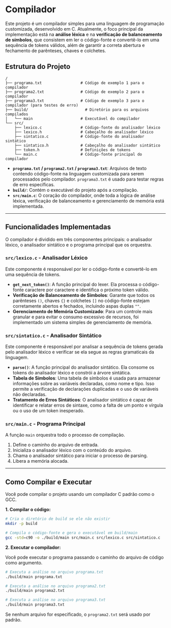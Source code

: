 # Compilador

Este projeto é um compilador simples para uma linguagem de programação customizada, desenvolvido em C. Atualmente, o foco principal da implementação está na **análise léxica** e na **verificação de balanceamento de símbolos**, que consistem em ler o código-fonte e convertê-lo em uma sequência de tokens válidos, além de garantir a correta abertura e fechamento de parênteses, chaves e colchetes.

## Estrutura do Projeto

```
/
├── programa.txt                 # Código de exemplo 1 para o compilador
├── programa2.txt                # Código de exemplo 2 para o compilador
├── programa3.txt                # Código de exemplo 3 para o compilador (para testes de erro)
├── build/                         # Diretório para os arquivos compilados
│   └── main                     # Executável do compilador
└── src/
    ├── lexico.c                 # Código-fonte do analisador léxico
    ├── lexico.h                 # Cabeçalho do analisador léxico
    ├── sintatico.c              # Código-fonte do analisador sintático
    ├── sintatico.h              # Cabeçalho do analisador sintático
    ├── token.h                  # Definições de tokens
    └── main.c                   # Código-fonte principal do compilador
```

- **`programa.txt` / `programa2.txt` / `programa3.txt`**: Arquivos de texto contendo código-fonte na linguagem customizada para serem processados pelo compilador. `programa3.txt` é usado para testar regras de erro específicas.
- **`build/`**: Contém o executável do projeto após a compilação.
- **`src/main.c`**: O coração do compilador, onde toda a lógica de análise léxica, verificação de balanceamento e gerenciamento de memória está implementada.

---

## Funcionalidades Implementadas

O compilador é dividido em três componentes principais: o analisador léxico, o analisador sintático e o programa principal que os orquestra.

### `src/lexico.c` - Analisador Léxico

Este componente é responsável por ler o código-fonte e convertê-lo em uma sequência de tokens.

- **`get_next_token()`**: A função principal do lexer. Ela processa o código-fonte caractere por caractere e identifica o próximo token válido.
- **Verificação de Balanceamento de Símbolos**: Garante que todos os parênteses `()`, chaves `{}` e colchetes `[]` no código-fonte estejam corretamente abertos e fechados, incluindo aspas duplas `""`.
- **Gerenciamento de Memória Customizado**: Para um controle mais granular e para evitar o consumo excessivo de recursos, foi implementado um sistema simples de gerenciamento de memória.

### `src/sintatico.c` - Analisador Sintático

Este componente é responsável por analisar a sequência de tokens gerada pelo analisador léxico e verificar se ela segue as regras gramaticais da linguagem.

- **`parse()`**: A função principal do analisador sintático. Ela consome os tokens do analisador léxico e constrói a árvore sintática.
- **Tabela de Símbolos**: Uma tabela de símbolos é usada para armazenar informações sobre as variáveis declaradas, como nome e tipo. Isso permite a verificação de declarações duplicadas e o uso de variáveis não declaradas.
- **Tratamento de Erros Sintáticos**: O analisador sintático é capaz de identificar e relatar erros de sintaxe, como a falta de um ponto e vírgula ou o uso de um token inesperado.

### `src/main.c` - Programa Principal

A função `main` orquestra todo o processo de compilação.

1.  Define o caminho do arquivo de entrada.
2.  Inicializa o analisador léxico com o conteúdo do arquivo.
3.  Chama o analisador sintático para iniciar o processo de parsing.
4.  Libera a memória alocada.

---

## Como Compilar e Executar

Você pode compilar o projeto usando um compilador C padrão como o GCC.

**1. Compilar o código:**

```bash
# Cria o diretório de build se ele não existir
mkdir -p build

# Compila o código-fonte e gera o executável em build/main
gcc -std=c90 -o ./build/main src/main.c src/lexico.c src/sintatico.c
```

**2. Executar o compilador:**

Você pode executar o programa passando o caminho do arquivo de código como argumento.

```bash
# Executa a análise no arquivo programa.txt
./build/main programa.txt

# Executa a análise no arquivo programa2.txt
./build/main programa2.txt

# Executa a análise no arquivo programa3.txt
./build/main programa3.txt
```

Se nenhum arquivo for especificado, o `programa2.txt` será usado por padrão.
